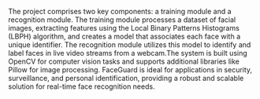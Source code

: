 The project comprises two key components: a training module and a recognition module. The training module 
processes a dataset of facial images, extracting features using the Local Binary Patterns Histograms (LBPH) algorithm,
and creates a model that associates each face with a unique identifier. The recognition module utilizes this model 
to identify and label faces in live video streams from a webcam.The system is built using OpenCV for computer vision tasks and 
supports additional libraries like Pillow for image processing. FaceGuard is ideal for applications in security, surveillance, 
and personal identification, providing a robust and scalable solution for real-time face recognition needs.
